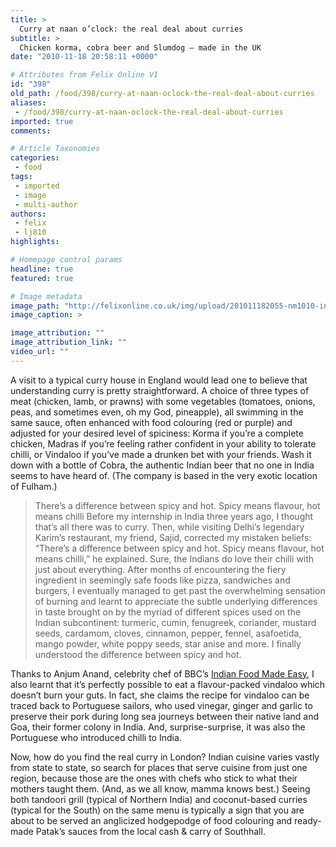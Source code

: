 ```yaml
---
title: >
  Curry at naan o’clock: the real deal about curries
subtitle: >
  Chicken korma, cobra beer and Slumdog – made in the UK
date: "2010-11-18 20:58:11 +0000"

# Attributes from Felix Online V1
id: "398"
old_path: /food/398/curry-at-naan-oclock-the-real-deal-about-curries
aliases:
 - /food/398/curry-at-naan-oclock-the-real-deal-about-curries
imported: true
comments:

# Article Taxonomies
categories:
 - food
tags:
 - imported
 - image
 - multi-author
authors:
 - felix
 - lj810
highlights:

# Homepage control params
headline: true
featured: true

# Image metadata
image_path: "http://felixonline.co.uk/img/upload/201011182055-nm1010-indiancu.jpg"
image_caption: >

image_attribution: ""
image_attribution_link: ""
video_url: ""
---
```


A visit to a typical curry house in England would lead one to believe that understanding curry is pretty straightforward. A choice of three types of meat (chicken, lamb, or prawns) with some vegetables (tomatoes, onions, peas, and sometimes even, oh my God, pineapple), all swimming in the same sauce, often enhanced with food colouring (red or purple) and adjusted for your desired level of spiciness: Korma if you’re a complete chicken, Madras if you’re feeling rather confident in your ability to tolerate chilli, or Vindaloo if you’ve made a drunken bet with your friends. Wash it down with a bottle of Cobra, the authentic Indian beer that no one in India seems to have heard of. (The company is based in the very exotic location of Fulham.)
> There’s a difference between spicy and hot. Spicy means flavour, hot means chilli
Before my internship in India three years ago, I thought that’s all there was to curry. Then, while visiting Delhi’s legendary Karim’s restaurant, my friend, Sajid, corrected my mistaken beliefs: “There’s a difference between spicy and hot. Spicy means flavour, hot means chilli,” he explained. Sure, the Indians do love their chilli with just about everything. After months of encountering the fiery ingredient in seemingly safe foods like pizza, sandwiches and burgers, I eventually managed to get past the overwhelming sensation of burning and learnt to appreciate the subtle underlying differences in taste brought on by the myriad of different spices used on the Indian subcontinent: turmeric, cumin, fenugreek, coriander, mustard seeds, cardamom, cloves, cinnamon, pepper, fennel, asafoetida, mango powder, white poppy seeds, star anise and more. I finally understood the difference between spicy and hot.

Thanks to Anjum Anand, celebrity chef of BBC’s [Indian Food Made Easy](http://www.bbc.co.uk/indianfoodmadeeasy/), I also learnt that it’s perfectly possible to eat a flavour-packed vindaloo which doesn’t burn your guts. In fact, she claims the recipe for vindaloo can be traced back to Portuguese sailors, who used vinegar, ginger and garlic to preserve their pork during long sea journeys between their native land and Goa, their former colony in India. And, surprise-surprise, it was also the Portuguese who introduced chilli to India.

Now, how do you find the real curry in London? Indian cuisine varies vastly from state to state, so search for places that serve cuisine from just one region, because those are the ones with chefs who stick to what their mothers taught them. (And, as we all know, mamma knows best.) Seeing both tandoori grill (typical of Northern India) and coconut-based curries (typical for the South) on the same menu is typically a sign that you are about to be served an anglicized hodgepodge of food colouring and ready-made Patak’s sauces from the local cash & carry of Southhall.
